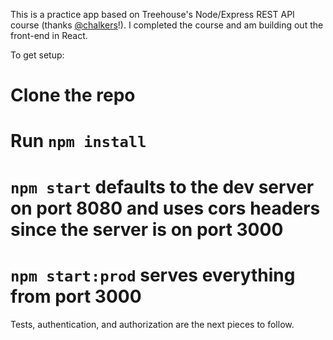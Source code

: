 This is a practice app based on Treehouse's Node/Express REST API course (thanks [@chalkers](www.twitter.com/chalkers)!). I completed the course and am building out the front-end in React. 

To get setup:
# Clone the repo 
# Run ```npm install``` 
# ```npm start``` defaults to the dev server on port 8080 and uses cors headers since the server is on port 3000
# ```npm start:prod``` serves everything from port 3000

Tests, authentication, and authorization are the next pieces to follow. 